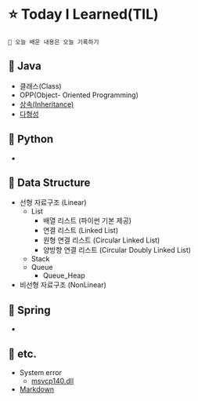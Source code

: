 # ⭐️ Today I Learned(TIL)
    🌟 오늘 배운 내용은 오늘 기록하기 
## 📌 Java
* 클래스(Class)
* OPP(Object- Oriented Programming)
* [상속(Inheritance)](./Java/%EC%83%81%EC%86%8D_inheritance.md)
* [다형성](./Java/)
## 📌 Python
* 
## 📌 Data Structure
* 선형 자료구조 (Linear)
  + List
    + 배열 리스트 (파이썬 기본 제공)
    + 연결 리스트 (Linked List)
    + 원형 연결 리스트 (Circular Linked List)
    + 양방향 연결 리스트 (Circular Doubly Linked List)
  + Stack
  + Queue
    + Queue_Heap
* 비선형 자료구조 (NonLinear)
## 📌 Spring
* 
## 📌 etc.
* System error
  + [msvcp140.dll](./etc/msvcp140.md)
* [Markdown](./etc/Markdown.md)
